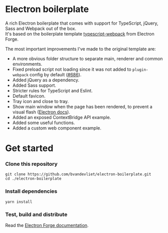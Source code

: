 # Electron boilerplate

A rich Electron boilerplate that comes with support for TypeScript, jQuery, Sass and Webpack out of the box.  
It's based on the boilerplate template [typescript-webpack](https://www.electronforge.io/templates/typescript-+-webpack-template) from Electron Forge.

The most important improvements I've made to the original template are:
* A more obvious folder structure to separate main, renderer and common environments.
* Fixed preload script not loading since it was not added to `plugin-webpack` config by default ([#686](https://github.com/electron-userland/electron-forge/issues/686)).
* Added jQuery as a dependency.
* Added Sass support.
* Stricter rules for TypeScript and Eslint.
* Default favicon.
* Tray icon and close to tray.
* Show main window when the page has been rendered, to prevent a visual flash ([Electron docs](https://www.electronjs.org/docs/latest/api/browser-window#showing-the-window-gracefully)).
* Added an exposed ContextBridge API example.
* Added some useful functions.
* Added a custom web component example.

# Get started

### Clone this repository
```
git clone https://github.com/bvandevliet/electron-boilerplate.git
cd ./electron-boilerplate
```

### Install dependencies
```
yarn install
```

### Test, build and distribute
Read the [Electron Forge documentation](https://www.electronforge.io/cli).
